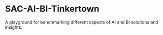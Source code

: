 # SAC-AI-BI-Tinkertown
 A playground for benchmarking different aspects of AI and BI solutions and insights.
